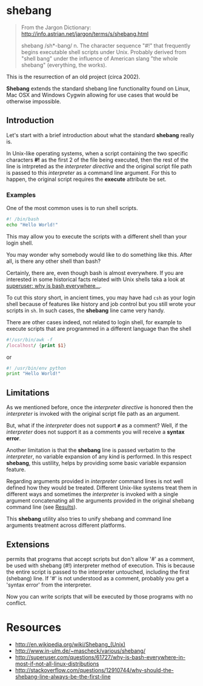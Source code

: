 shebang
=======

> From the Jargon Dictionary:
> http://info.astrian.net/jargon/terms/s/shebang.html
> 
> shebang     /sh*-bang/ n.
> The character sequence "#!" that frequently begins executable shell scripts
> under Unix. Probably derived from "shell bang" under the influence of American
> slang "the whole shebang" (everything, the works).

This is the resurrection of an old project (circa 2002).

**Shebang** extends the standard shebang line functionality found on Linux, Mac OSX and Windows Cygwin allowing for use cases that would
be otherwise impossible.

Introduction
------------
Let's start with a brief introduction about what the standard **shebang** really is.

In Unix-like operating systems, when a script containing the two specific characters **#!** as the first 2 of the file
being executed, then the rest of the line is intrpreted as the _interpreter directive_ and the original script file path
is passed to this _interpreter_ as a command line argument.
For this to happen, the original script requires the **execute** attribute be set.

### Examples ###
One of the most common uses is to run shell scripts.

```bash
#! /bin/bash
echo "Hello World!"
```

This may allow you to execute the scripts with a different shell than your login shell.

You may wonder why somebody would like to do something like this.
After all, is there any other shell than bash?

Certainly, there are, even though bash is almost everywhere. If you are interested in some historical facts related with
Unix shells taka a look at
[superuser: why is bash everywhere...](http://superuser.com/questions/61727/why-is-bash-everywhere-in-most-if-not-all-linux-distributions).

To cut this story short, in ancient times, you may have had `csh` as your login shell because of features like history
and job control but you still wrote your scripts in `sh`. In such cases, the **shebang** line came very handy.

There are other cases indeed, not related to login shell, for example to execute scripts that are programmed in a different language than the shell

```awk
#!/usr/bin/awk -f
/localhost/ {print $1}
```

or

```python
#! /usr/bin/env python
print "Hello World!"
```

Limitations
-----------
As we mentioned before, once the _interpreter directive_ is honored then the _interpreter_ is invoked with the original
script file path as an argument.

But, what if the _interpreter_ does not support **`#`** as a comment?
Well, if the _interpreter_ does not support it as a comments you will receive a **syntax error**.

Another limitation is that the **shebang** line is passed verbatim to the _interpreter_, no variable expansion of any
kind is performed. In this respect **shebang**, this ustility, helps by providing some basic variable expansion feature.

Regarding arguments provided in _interpreter_ command lines is not well defined how they would be treated.
Different Unix-like systems treat them in different ways and sometimes the _interpreter_ is invoked with a single argument 
concatenating all the arguments provided in the original shebang command line (see [Results](http://www.in-ulm.de/~mascheck/various/shebang/#results)).

This **shebang** utility also tries to unify shebang and command line arguments treatment across different platforms.

Extensions
----------

permits that programs that accept scripts but don't allow '#' as a
comment, be used with shebang (#!) interpreter method of execution.
This is because the entire script is passed to the interpreter untouched,
including the first (shebang) line. If '#' is not understood as a comment,
probably you get a 'syntax error' from the interpreter.


Now you can write scripts that will be executed by those programs with no
conflict.


Resources
=========
* http://en.wikipedia.org/wiki/Shebang_(Unix)
* http://www.in-ulm.de/~mascheck/various/shebang/
* http://superuser.com/questions/61727/why-is-bash-everywhere-in-most-if-not-all-linux-distributions
* http://stackoverflow.com/questions/12910744/why-should-the-shebang-line-always-be-the-first-line
